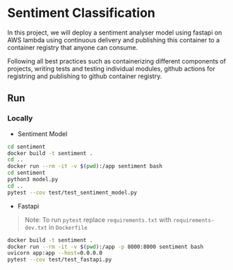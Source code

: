 # Sentiment Classification

In this project, we will deploy a sentiment analyser model using fastapi on AWS lambda using continuous delivery and publishing this container to a container registry that anyone can consume.

Following all best practices such as containerizing different components of projects, writing tests and testing individual modules, github actions for registring and publishing to github container registry.

## Run

### Locally

- Sentiment Model

```bash
cd sentiment
docker build -t sentiment .
cd ..
docker run --rm -it -v $(pwd):/app sentiment bash
cd sentiment
python3 model.py
cd ..
pytest --cov test/test_sentiment_model.py
```

- Fastapi

> Note: To run `pytest` replace `requirements.txt` with `requirements-dev.txt` in `Dockerfile`

```bash
docker build -t sentiment .
docker run --rm -it -v $(pwd):/app -p 8000:8000 sentiment bash
uvicorn app:app --host=0.0.0.0
pytest --cov test/test_fastapi.py
```

